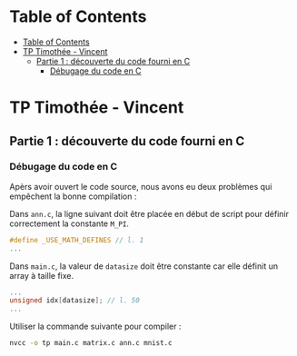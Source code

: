 # Table of Contents
- [Table of Contents](#table-of-contents)
- [TP Timothée - Vincent](#tp-timothée---vincent)
  - [Partie 1 : découverte du code fourni en C](#partie-1--découverte-du-code-fourni-en-c)
    - [Débugage du code en C](#débugage-du-code-en-c)

# TP Timothée - Vincent

## Partie 1 : découverte du code fourni en C

### Débugage du code en C

Apèrs avoir ouvert le code source, nous avons eu deux problèmes qui empêchent la bonne compilation :

Dans `ann.c`, la ligne suivant doit être placée en début de script pour définir correctement la constante `M_PI`.
```C
#define _USE_MATH_DEFINES // l. 1
...
```

Dans `main.c`, la valeur de `datasize` doit être constante car elle définit un array à taille fixe.
```C
...
unsigned idx[datasize]; // l. 50
...
```

Utiliser la commande suivante pour compiler :
```bash
nvcc -o tp main.c matrix.c ann.c mnist.c
```